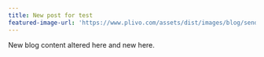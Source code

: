 ```yaml
---
title: New post for test
featured-image-url: 'https://www.plivo.com/assets/dist/images/blog/sender-id-reg.png'
---
```


New blog content altered here and new here.